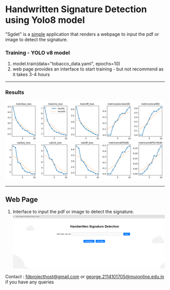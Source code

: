 # Handwritten Signature Detection using Yolo8 model

"Sgdet" is a [simple](https://sgdet-keztv46uwq-de.a.run.app/) application that renders a webpage to input the pdf or image to detect the signature.



### Training - YOLO v8 model 
1. model.train(data="tobacco_data.yaml", epochs=10)  
2. web page provides an interface to start training - but not recommend as it takes 3-4 hours 

----
### Results
 
![result](runs/detect/train/results.png)


---
## Web Page

1. Interface to input the pdf or image to detect the signature.
![image](static/webinterface.png)

Contact : fdprojecthost@gmail.com or george.2114101705@mujonline.edu.in if you have any queries